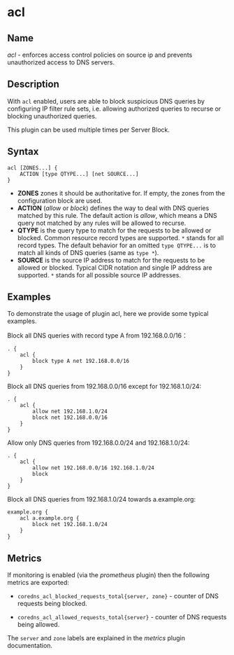 # acl

## Name

*acl* - enforces access control policies on source ip and prevents unauthorized access to DNS servers.

## Description

With `acl` enabled, users are able to block suspicious DNS queries by configuring IP filter rule sets, i.e. allowing authorized queries to recurse or blocking unauthorized queries.

This plugin can be used multiple times per Server Block.

## Syntax

```
acl [ZONES...] {
    ACTION [type QTYPE...] [net SOURCE...]
}
```

- **ZONES** zones it should be authoritative for. If empty, the zones from the configuration block are used.
- **ACTION** (*allow* or *block*) defines the way to deal with DNS queries matched by this rule. The default action is *allow*, which means a DNS query not matched by any rules will be allowed to recurse.
- **QTYPE** is the query type to match for the requests to be allowed or blocked. Common resource record types are supported. `*` stands for all record types. The default behavior for an omitted `type QTYPE...` is to match all kinds of DNS queries (same as `type *`).
- **SOURCE** is the source IP address to match for the requests to be allowed or blocked. Typical CIDR notation and single IP address are supported. `*` stands for all possible source IP addresses.

## Examples

To demonstrate the usage of plugin acl, here we provide some typical examples.

Block all DNS queries with record type A from 192.168.0.0/16：

~~~ corefile
. {
    acl {
        block type A net 192.168.0.0/16
    }
}
~~~

Block all DNS queries from 192.168.0.0/16 except for 192.168.1.0/24:

~~~ corefile
. {
    acl {
        allow net 192.168.1.0/24
        block net 192.168.0.0/16
    }
}
~~~

Allow only DNS queries from 192.168.0.0/24 and 192.168.1.0/24:

~~~ corefile
. {
    acl {
        allow net 192.168.0.0/16 192.168.1.0/24
        block
    }
}
~~~

Block all DNS queries from 192.168.1.0/24 towards a.example.org:

~~~ corefile
example.org {
    acl a.example.org {
        block net 192.168.1.0/24
    }
}
~~~

## Metrics

If monitoring is enabled (via the _prometheus_ plugin) then the following metrics are exported:

- `coredns_acl_blocked_requests_total{server, zone}` - counter of DNS requests being blocked.

- `coredns_acl_allowed_requests_total{server}` - counter of DNS requests being allowed.

The `server` and `zone` labels are explained in the _metrics_ plugin documentation.

